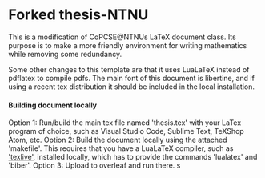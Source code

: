 # Forked thesis-NTNU

This is a modification of CoPCSE@NTNUs LaTeX document class. Its purpose is to make a more friendly environment for writing mathematics while removing some redundancy.


Some other changes to this template are that it uses LuaLaTeX instead of pdflatex to compile pdfs. The main font of this document is libertine, and if using a recent tex distribution it should be included in the local installation. 

#### Building document locally
Option 1: Run/build the main tex file named 'thesis.tex' with your LaTex program of choice, such as Visual Studio Code, Sublime Text, TeXShop Atom, etc.
Option 2: Build the document locally using the attached 'makefile'. This requires that you have a LuaLaTeX compiler, such as ['texlive'](https://www.tug.org/texlive/), installed locally, which has to provide the commands 'lualatex' and 'biber'.
Option 3: Upload to overleaf and run there. s